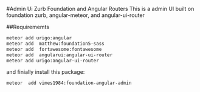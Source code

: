 #Admin Ui Zurb Foundation and Angular Routers
This is a admin UI built on foundation zurb, angular-meteor, and angular-ui-router

##Requirememts
```bash
meteor add urigo:angular
meteor add  matthew:foundation5-sass
meteor add  fortawesome:fontawesome
meteor add  angularui:angular-ui-router
meteor add urigo:angular-ui-router
```
and finially install this package:
```bash
meteor  add vimes1984:foundation-angular-admin
```
